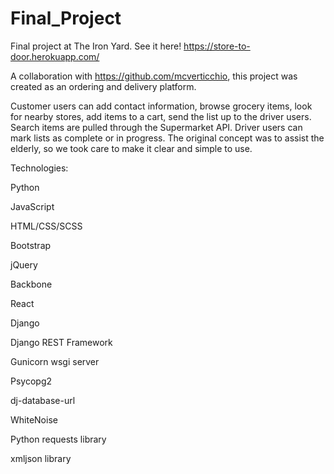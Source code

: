 # Final_Project
Final project at The Iron Yard. 
See it here! https://store-to-door.herokuapp.com/

A collaboration with https://github.com/mcverticchio, this project was created as an ordering and delivery platform. 

Customer users can add contact information, browse grocery items, look for nearby stores, add items to a cart, 
send the list up to the driver users. Search items are pulled through the Supermarket API. 
Driver users can mark lists as complete or in progress.
The original concept was to assist the elderly, so we took care to make it clear and simple to use. 


Technologies:

Python


JavaScript


HTML/CSS/SCSS


Bootstrap


jQuery


Backbone


React


Django


Django REST Framework


Gunicorn wsgi server


Psycopg2


dj-database-url


WhiteNoise


Python requests library


xmljson library
